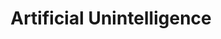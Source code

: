 ---
title: "Artificial Unintelligence"
authors: ["Meredith Broussard"]
type: "book"
link: "https://www.goodreads.com/book/show/39947737-artificial-unintelligence"
---